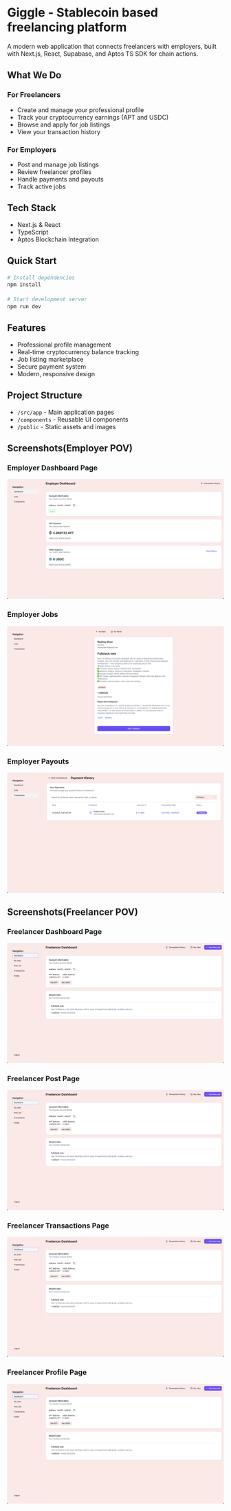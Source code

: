# Giggle - Stablecoin based freelancing platform

A modern web application that connects freelancers with employers, built with Next.js, React, Supabase, and Aptos TS SDK for chain actions.

## What We Do

### For Freelancers
- Create and manage your professional profile
- Track your cryptocurrency earnings (APT and USDC)
- Browse and apply for job listings
- View your transaction history

### For Employers
- Post and manage job listings
- Review freelancer profiles
- Handle payments and payouts
- Track active jobs

## Tech Stack
- Next.js & React
- TypeScript
- Aptos Blockchain Integration

## Quick Start
```bash
# Install dependencies
npm install

# Start development server
npm run dev
```

## Features
- Professional profile management
- Real-time cryptocurrency balance tracking
- Job listing marketplace
- Secure payment system
- Modern, responsive design

## Project Structure
- `/src/app` - Main application pages
- `/components` - Reusable UI components
- `/public` - Static assets and images



## Screenshots(Employer POV)

### Employer Dashboard Page
![employer](./public/employerdash.png)

### Employer Jobs
![employer](./public/employerjobs.png)

### Employer Payouts
![employer](./public/employerpayments.png)

## Screenshots(Freelancer POV)

### Freelancer Dashboard Page
![employer](./public/freelancer.png)

### Freelancer Post Page
![employer](./public/freelancer.png)

### Freelancer Transactions Page
![employer](./public/freelancer.png)

### Freelancer Profile Page
![employer](./public/freelancer.png)
